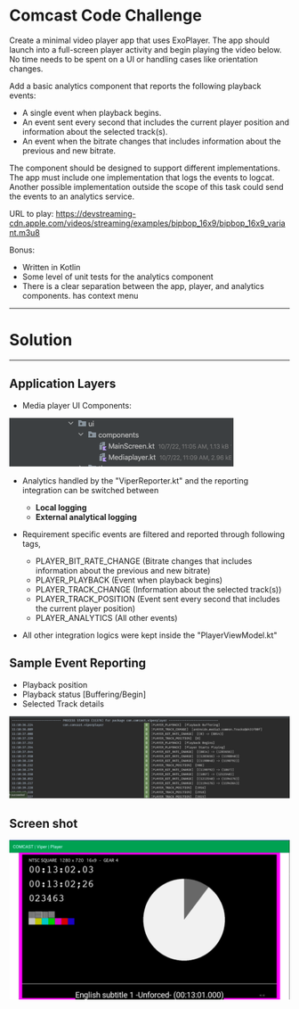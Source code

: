 # Comcast Code Challenge
Create a minimal video player app that uses ExoPlayer. The app should launch into a full-screen player activity and begin playing the video below. No time needs to be spent on a UI or handling cases like orientation changes.
 
Add a basic analytics component that reports the following playback events:
- A single event when playback begins.
- An event sent every second that includes the current player position and information about the selected track(s).
- An event when the bitrate changes that includes information about the previous and new bitrate.
 
The component should be designed to support different implementations. The app must include one implementation that logs the events to logcat. Another possible implementation outside the scope of this task could send the events to an analytics service.
 
URL to play: https://devstreaming-cdn.apple.com/videos/streaming/examples/bipbop_16x9/bipbop_16x9_variant.m3u8
 
Bonus:
- Written in Kotlin
- Some level of unit tests for the analytics component
- There is a clear separation between the app, player, and analytics components.
has context menu
---
# Solution
---
## Application Layers

* Media player UI Components:

![MediaPlayer UI Components](./assets/README-1665155804041.png)

* Analytics handled by the "ViperReporter.kt" and the reporting integration can be switched between
   - **Local logging** 
   - **External analytical logging**

* Requirement specific events are filtered and reported through following tags,
  - PLAYER_BIT_RATE_CHANGE (Bitrate changes that includes information about the previous and new bitrate)
  - PLAYER_PLAYBACK (Event when playback begins)
  - PLAYER_TRACK_CHANGE (Information about the selected track(s))
  - PLAYER_TRACK_POSITION (Event sent every second that includes the current player position)
  - PLAYER_ANALYTICS (All other events)
  
* All other integration logics were kept inside the "PlayerViewModel.kt"

## Sample Event Reporting
* Playback position
* Playback status [Buffering/Begin]
* Selected Track details

![Event Reporting](./assets/README-1665155548291.png)


## Screen shot

![Application ScreenShot](./assets/README-1665156220849.png)
